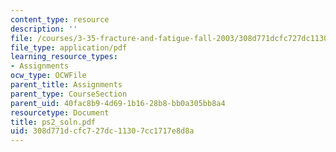 ```yaml
---
content_type: resource
description: ''
file: /courses/3-35-fracture-and-fatigue-fall-2003/308d771dcfc727dc11307cc1717e8d8a_ps2_soln.pdf
file_type: application/pdf
learning_resource_types:
- Assignments
ocw_type: OCWFile
parent_title: Assignments
parent_type: CourseSection
parent_uid: 40fac8b9-4d69-1b16-28b8-bb0a305bb8a4
resourcetype: Document
title: ps2_soln.pdf
uid: 308d771d-cfc7-27dc-1130-7cc1717e8d8a
---
```

